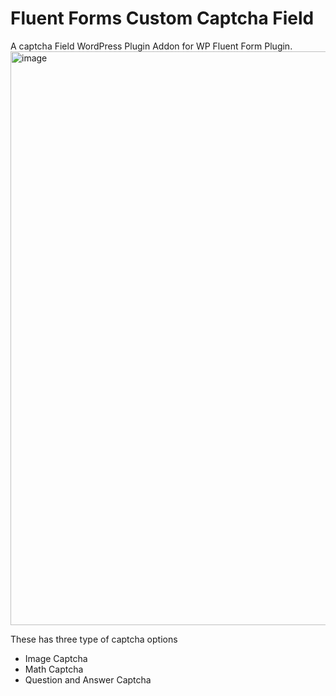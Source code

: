 # Fluent Forms Custom Captcha Field
A captcha Field WordPress Plugin Addon for  WP Fluent Form Plugin.  
<img width="918" alt="image" src="https://github.com/nkb-bd/ff-custom-captcha/assets/48018765/324985e5-0860-4223-be74-6601375faa97">


These has three type of captcha options
- Image Captcha
- Math Captcha
- Question and Answer Captcha

